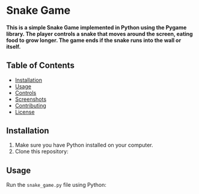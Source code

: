 # Snake Game

#### This is a simple Snake Game implemented in Python using the Pygame library. The player controls a snake that moves around the screen, eating food to grow longer. The game ends if the snake runs into the wall or itself.

## Table of Contents

- [Installation](#installation)
- [Usage](#usage)
- [Controls](#controls)
- [Screenshots](#screenshots)
- [Contributing](#contributing)
- [License](#license)

## Installation

1. Make sure you have Python installed on your computer.
2. Clone this repository:



## Usage

Run the `snake_game.py` file using Python:

